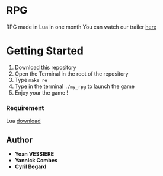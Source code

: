 # RPG
RPG made in Lua in one month
You can watch our trailer [here](https://www.youtube.com/watch?v=3a6zXnmh4wI&t)

# Getting Started

1) Download this repository
2) Open the Terminal in the root of the repository
2) Type ```make re```
3) Type in the terminal ```./my_rpg``` to launch the game
5) Enjoy your the game !

### Requirement

Lua [download](https://www.lua.org/download.html)

## Author

* **Yoan VESSIERE**
* **Yannick Combes**
* **Cyril Begard**
